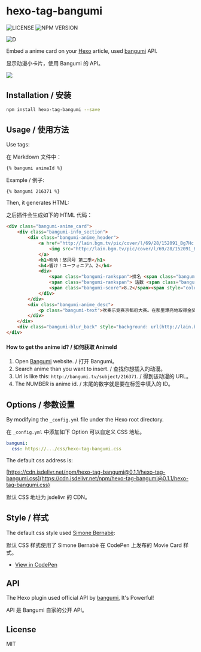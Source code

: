 # hexo-tag-bangumi 

![LICENSE](https://img.shields.io/npm/l/hexo-tag-bangumi.svg) ![NPM VERSION](https://img.shields.io/npm/v/hexo-tag-bangumi.svg)

![D](https://nodei.co/npm/hexo-tag-bangumi.png?downloads=true&downloadRank=true&stars=true)

Embed a anime card on your [Hexo](https://hexo.io/) article, used [bangumi](http://bangumi.tv/) API.

显示动漫小卡片，使用 Bangumi 的 API。

![](https://s1.ax1x.com/2020/06/16/NiCFzt.png)

## Installation / 安装

```bash
npm install hexo-tag-bangumi --save
```

## Usage / 使用方法

Use tags:

在 Markdown 文件中：

```
{% bangumi animeId %}
```

Example / 例子:

```
{% bangumi 216371 %}
```

Then, it generates HTML:

之后插件会生成如下的 HTML 代码：

```html
<div class="bangumi-anime_card">
    <div class="bangumi-info_section">
        <div class="bangumi-anime_header">
            <a href="http://lain.bgm.tv/pic/cover/l/69/28/152091_Bg7Hc.jpg">
                <img src="http://lain.bgm.tv/pic/cover/l/69/28/152091_Bg7Hc.jpg" class="bangumi-locandina">
            </a>
            <h1>吹响！悠风号 第二季</h1>
            <h4>響け！ユーフォニアム 2</h4>
            <div>
                <span class="bangumi-rankspan">排名 <span class="bangumi-rank">#113</span></span>
                <span class="bangumi-rankspan"> 话数 <span class="bangumi-rank">13</span></span>
                <span class="bangumi-score">8.2</span><span style="color:#545454">&nbsp;力荐</span>
            </div>
        </div>
        <div class="bangumi-anime_desc">
            <p class="bangumi-text">吹奏乐竞赛京都府大赛。在那里漂亮地取得金奖的北宇治高中吹奏乐部，向着下一个舞台・强豪云集的关西大赛发起挑战！</p>
        </div>
    </div>
    <div class="bangumi-blur_back" style="background: url(http://lain.bgm.tv/pic/cover/l/69/28/152091_Bg7Hc.jpg); no-repeat fixed;background-size: cover;"></div>
</div>
```

#### How to get the anime id? / 如何获取 AnimeId 

1. Open [Bangumi](http://bangumi.tv/) website. / 打开 Bangumi。
2. Search anime than you want to insert. / 查找你想插入的动漫。
3. Url is like this: `http://bangumi.tv/subject/216371`.  / 得到该动漫的 URL。
4. The NUMBER is anime id. / 末尾的数字就是要在标签中填入的 ID。

## Options / 参数设置

By modifying the `_config.yml` file under the Hexo root directory.

在 `_config.yml` 中添加如下 Option 可以自定义 CSS 地址。

```yaml
bangumi:
  css: https://.../css/hexo-tag-bangumi.css
```

The default css address is: 

[https://cdn.jsdelivr.net/npm/hexo-tag-bangumi@0.1.1/hexo-tag-bangumi.css](https://cdn.jsdelivr.net/npm/hexo-tag-bangumi@0.1.1/hexo-tag-bangumi.css)

默认 CSS 地址为 jsdelivr 的 CDN。

## Style / 样式

The default css style used [Simone Bernabè](https://codepen.io/simoberny/):

默认 CSS 样式使用了 Simone Bernabè 在 CodePen 上发布的 Movie Card 样式。

- [View in CodePen](https://codepen.io/simoberny/pen/WMMqwL)

## API

The Hexo plugin used official API by [bangumi](https://github.com/bangumi/api), It's Powerful!

API 是 Bangumi 自家的公开 API。 

## License

MIT
